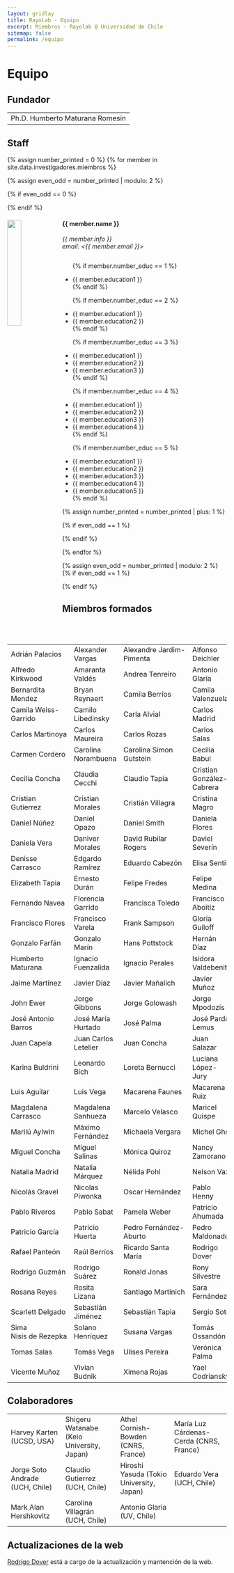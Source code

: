 ```yaml
---
layout: gridlay
title: RayoLab - Equipo
excerpt: Miembros - Rayolab @ Universidad de Chile
sitemap: false
permalink: /equipo
---
```

# Equipo

## Fundador

<table align="center" style="width:100%">
  <tr>
    <td>Ph.D. Humberto Maturana Romesín</td>
  </tr>
  
</table>

## Staff

{% assign number_printed = 0 %}
{% for member in site.data.investigadores.miembros %}

{% assign even_odd = number_printed | modulo: 2 %}

{% if even_odd == 0 %}

<div class="row">
{% endif %}

<div class="col-sm-6 clearfix">
  <img src="{{ member.photo }}" class="img-responsive" width="25%" style="float: left" />
  <h4>{{ member.name }}</h4>
  <i>{{ member.info }}<br>email: <{{ member.email }}></i>
  <ul style="overflow: hidden">

  {% if member.number_educ == 1 %}

  <li> {{ member.education1 }} </li>
  {% endif %}

  {% if member.number_educ == 2 %}

  <li> {{ member.education1 }} </li>
  <li> {{ member.education2 }} </li>
  {% endif %}

  {% if member.number_educ == 3 %}

  <li> {{ member.education1 }} </li>
  <li> {{ member.education2 }} </li>
  <li> {{ member.education3 }} </li>
  {% endif %}

  {% if member.number_educ == 4 %}

  <li> {{ member.education1 }} </li>
  <li> {{ member.education2 }} </li>
  <li> {{ member.education3 }} </li>
  <li> {{ member.education4 }} </li>
  {% endif %}

  {% if member.number_educ == 5 %}

  <li> {{ member.education1 }} </li>
  <li> {{ member.education2 }} </li>
  <li> {{ member.education3 }} </li>
  <li> {{ member.education4 }} </li>
  <li> {{ member.education5 }} </li>
  {% endif %}

  </ul>
</div>

{% assign number_printed = number_printed | plus: 1 %}

{% if even_odd == 1 %}

</div>
{% endif %}

{% endfor %}

{% assign even_odd = number_printed | modulo: 2 %}
{% if even_odd == 1 %}

</div>
{% endif %}

## Miembros formados

<table align="center" style="width:100%">
  <tr>
<td>Adrián Palacios</td>
<td>Alexander Vargas</td>
<td>Alexandre Jardim-Pimenta</td>
<td>Alfonso Deichler</td>
</tr>
 <tr>
<td>Alfredo Kirkwood</td>
<td>Amaranta Valdés</td>
<td>Andrea Tenreiro</td>
<td>Antonio Glaria</td>
</tr>
 <tr>
<td>Bernardita Mendez</td>
<td>Bryan Reynaert</td>
<td>Camila Berríos</td>
<td>Camila Valenzuela</td>
</tr>
 <tr>
<td>Camila Weiss-Garrido</td>
<td>Camilo Libedinsky</td>
<td>Carla Alvial</td>
<td>Carlos Madrid</td>
</tr>
 <tr>
<td>Carlos Martinoya</td>
<td>Carlos Maureira</td>
<td>Carlos Rozas</td>
<td>Carlos Salas</td>
</tr>
 <tr>
<td>Carmen Cordero</td>
<td>Carolina Norambuena</td>
<td>Carolina Simon Gutstein</td>
<td>Cecilia Babul</td>
</tr>
 <tr>
<td>Cecilia Concha</td>
<td>Claudia Cecchi</td>
<td>Claudio Tapia</td>
<td>Cristian González-Cabrera</td>
</tr>
 <tr>
<td>Cristian Gutierrez</td>
<td>Cristian Morales</td>
<td>Cristián Villagra</td>
<td>Cristina Magro</td>
</tr>
 <tr>
<td>Daniel Núñez</td>
<td>Daniel Opazo</td>
<td>Daniel Smith</td>
<td>Daniela Flores</td>
</tr>
 <tr>
<td>Daniela Vera</td>
<td>Daniver Morales</td>
<td>David Rubilar Rogers</td>
<td>Daviel Severín</td>
</tr>
 <tr>
<td>Denisse Carrasco</td>
<td>Edgardo Ramírez</td>
<td>Eduardo Cabezón</td>
<td>Elisa Sentis</td>
</tr>
 <tr>
<td>Elizabeth Tapia</td>
<td>Ernesto Durán</td>
<td>Felipe Fredes</td>
<td>Felipe Medina</td>
</tr>
 <tr>
<td>Fernando Navea</td>
<td>Florencia Garrido</td>
<td>Francisca Toledo</td>
<td>Francisco Aboitiz</td>
</tr>
 <tr>
<td>Francisco Flores</td>
<td>Francisco Varela</td>
<td>Frank Sampson</td>
<td>Gloria Guiloff</td>
</tr>
 <tr>
<td>Gonzalo Farfán</td>
<td>Gonzalo Marín</td>
<td>Hans Pottstock</td>
<td>Hernán Díaz</td>
</tr>
 <tr>
<td>Humberto Maturana</td>
<td>Ignacio Fuenzalida</td>
<td>Ignacio Perales</td>
<td>Isidora Valdebenito</td>
</tr>
 <tr>
<td>Jaime Martínez</td>
<td>Javier Díaz</td>
<td>Javier Mañalich</td>
<td>Javier Muñoz</td>
</tr>
 <tr>
<td>John Ewer</td>
<td>Jorge Gibbons</td>
<td>Jorge Golowash</td>
<td>Jorge Mpodozis</td>
</tr>
 <tr>
<td>José Antonio Barros</td>
<td>José María Hurtado</td>
<td>José Palma</td>
<td>José Pardo Lemus</td>
</tr>
 <tr>
<td>Juan Capela</td>
<td>Juan Carlos Letelier</td>
<td>Juan Concha</td>
<td>Juan Salazar</td>
</tr>
 <tr>
<td>Karina Buldrini</td>
<td>Leonardo Bich</td>
<td>Loreta Bernucci</td>
<td>Luciana López-Jury</td>
</tr>
 <tr>
<td>Luis Aguilar</td>
<td>Luis Vega</td>
<td>Macarena Faunes</td>
<td>Macarena Ruiz</td>
</tr>
 <tr>
<td>Magdalena Carrasco</td>
<td>Magdalena Sanhueza</td>
<td>Marcelo Velasco</td>
<td>Maricel Quispe</td>
</tr>
 <tr>
<td>Marilú Aylwin</td>
<td>Máximo Fernández</td>
<td>Michaela Vergara</td>
<td>Michel Gho</td>
</tr>
 <tr>
<td>Miguel Concha</td>
<td>Miguel Salinas</td>
<td>Mónica Quiroz</td>
<td>Nancy Zamorano</td>
</tr>
 <tr>
<td>Natalia Madrid</td>
<td>Natalia Márquez</td>
<td>Nélida Pohl</td>
<td>Nelson Vaz</td>
</tr>
 <tr>
<td>Nicolás Gravel</td>
<td>Nicolas Piwonka</td>
<td>Oscar Hernández</td>
<td>Pablo Henny</td>
</tr>
 <tr>
<td>Pablo Riveros</td>
<td>Pablo Sabat</td>
<td>Pamela Weber</td>
<td>Patricio Ahumada</td>
</tr>
 <tr>
<td>Patricio García</td>
<td>Patricio Huerta</td>
<td>Pedro Fernández-Aburto</td>
<td>Pedro Maldonado</td>
</tr>
 <tr>
<td>Rafael Panteón</td>
<td>Raúl Berríos</td>
<td>Ricardo Santa María</td>
<td>Rodrigo Dover</td>
</tr>
 <tr>
<td>Rodrigo Guzmán</td>
<td>Rodrigo Suárez</td>
<td>Ronald Jonas</td>
<td>Rony Silvestre</td>
</tr>
 <tr>
<td>Rosana Reyes</td>
<td>Rosita Lizana</td>
<td>Santiago Martinich</td>
<td>Sara Fernández</td>
</tr>
 <tr>
<td>Scarlett Delgado</td>
<td>Sebastián Jiménez</td>
<td>Sebastián Tapia</td>
<td>Sergio Soto</td>
</tr>
 <tr>
<td>Sima Nisis de Rezepka</td>
<td>Solano Henríquez</td>
<td>Susana Vargas</td>
<td>Tomás Ossandón</td>
</tr>
 <tr>
<td>Tomas Salas</td>
<td>Tomás Vega</td>
<td>Ulises Pereira</td>
<td>Verónica Palma</td>
</tr>
 <tr>
<td>Vicente Muñoz</td>
<td>Vivian Budnik</td>
<td>Ximena Rojas</td>
<td>Yael Codriansky</td>
</tr>
</table>

## Colaboradores

<table align="center" style="width:100%">
  <tr>
    <td>Harvey Karten (UCSD, USA)</td>
    <td>Shigeru Watanabe (Keio University, Japan)</td>
    <td>Athel Cornish-Bowden (CNRS, France)</td>
    <td>María Luz Cárdenas-Cerda
 (CNRS, France)</td>
  </tr>
  <tr>
    <td>Jorge Soto Andrade (UCH, Chile)</td>
    <td>Claudio Gutierrez (UCH, Chile)</td>
    <td>Hiroshi Yasuda (Tokio University, Japan)</td>
    <td>Eduardo Vera (UCH, Chile)</td>
  </tr>
  <tr>
    <td>Mark Alan Hershkovitz
</td>
    <td>Carolina Villagrán (UCH, Chile)</td>
    <td>Antonio Glaria (UV, Chile)</td>
  </tr>
 
</table>

## Actualizaciones de la web

<a href="mailto:rodrigo.dover@ug.uchile.cl">Rodrigo Dover</a> está a cargo de la actualización y mantención de la web.